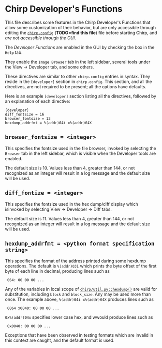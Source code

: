 # Chirp Developer's Functions

This file describes some features in the Chirp Developer's Functions that allow some customization of their behavior, but are only accessible through editing the [`chirp.config`]() (**TODO=find this file**) file before starting Chirp, and *are not accessible through the GUI*.

The *Developer Functions* are enabled in the GUI by checking the box in  the `Help` tab. 

They enable the `Image Browser` tab in the left sidebar, several tools under the View -> Developer tab, and some others.

These directives are similar to other `chirp.config` entries in syntax.
They reside in the `[developer]` section in `chirp.config`. 
This section, and all the directives, are not required to be present; all the options have defaults.

Here is an example `[developer]` section listing all the directives, followed by an explanation of each directive:

```
[developer]
diff_fontsize = 16
browser_fontsize = 13
hexdump_addrfmt = %(addr)04i x%(addr)04X
```

## `browser_fontsize = <integer>`
This specifies the fontsize used in the file browser, invoked by selecting the `Browser` tab in the left sidebar, which is visible when the Developer tools are enabled.

The default size is 10. Values less than 4, greater than 144, or not recognized as an integer will result in a log message and the default size will be used.

## `diff_fontize = <integer>`
This specifies the fontsize used in the hex dump/diff display which isinvoked by selecting View -> Developer -> Diff tabs.

The default size is 11. Values less than 4, greater than 144, or not recognized as an integer will result in a log message and the default size will be used.

## `hexdump_addrfmt = <python format specification string>`
This specifies the format of the address printed during some hexdump operations. The default is `%(addr)03i` which prints the byte offset of the first byte of each line in decimal, producing lines such as

     064: 00 00 00 ...

Any of the variables in local scope of [`chirp/util.py::hexdump()`](./chirp/util.py) are valid for substitution, including `block` and `block_size`. 
Any may be used more than once. 
The example above, `%(addr)04i x%(addr)04X` produces lines such as

     0064 x0040: 00 00 00 ...

`0x%(addr)04x` specifies lower case hex, and wwould produce lines such as

     0x0040: 00 00 00 ...

Exceptions that have been observed in testing formats which are invalid in this context are caught, and the default format is used.

